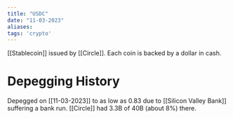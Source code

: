 ```yaml
---
title: "USDC"
date: "11-03-2023"
aliases: 
tags: 'crypto'
---
```


[[Stablecoin]] issued by [[Circle]]. Each coin is backed by a dollar in cash.


# Depegging History
Depegged on [[11-03-2023]] to as low as 0.83 due to [[Silicon Valley Bank]] suffering a bank run. [[Circle]] had 3.3B of 40B (about 8%) there.